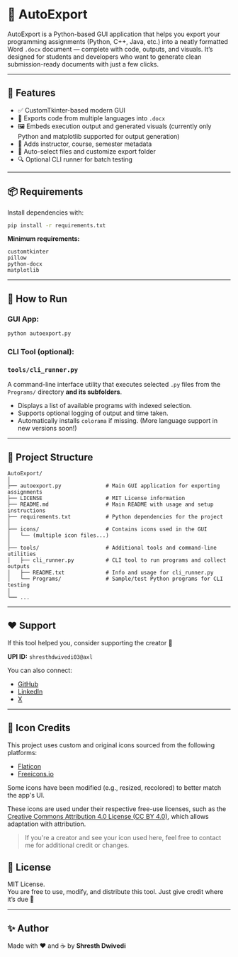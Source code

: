 # 🚀 AutoExport

AutoExport is a Python-based GUI application that helps you export your programming assignments (Python, C++, Java, etc.) into a neatly formatted Word `.docx` document — complete with code, outputs, and visuals. It’s designed for students and developers who want to generate clean submission-ready documents with just a few clicks.

---

## 🎯 Features

- ✅ CustomTkinter-based modern GUI
- 📄 Exports code from multiple languages into `.docx`
- 🖼️ Embeds execution output and generated visuals (currently only Python and matplotlib supported for output generation)
- 📝 Adds instructor, course, semester metadata
- 📁 Auto-select files and customize export folder
- 🔍 Optional CLI runner for batch testing

---

## 📦 Requirements

Install dependencies with:

```bash
pip install -r requirements.txt
```

**Minimum requirements:**

```
customtkinter
pillow
python-docx
matplotlib
```

---

## 🚀 How to Run

### GUI App:

```bash
python autoexport.py
```

### CLI Tool (optional):

### `tools/cli_runner.py`

A command-line interface utility that executes selected `.py` files from the `Programs/` directory **and its subfolders**.

- Displays a list of available programs with indexed selection.
- Supports optional logging of output and time taken.
- Automatically installs `colorama` if missing.
(More language support in new versions soon!)

---

## 📁 Project Structure

```
AutoExport/
│
├── autoexport.py              # Main GUI application for exporting assignments
├── LICENSE                    # MIT License information
├── README.md                  # Main README with usage and setup instructions
├── requirements.txt           # Python dependencies for the project
│
├── icons/                     # Contains icons used in the GUI
│   └── (multiple icon files...)
│
├── tools/                     # Additional tools and command-line utilities
│   ├── cli_runner.py          # CLI tool to run programs and collect outputs
│   ├── README.txt             # Info and usage for cli_runner.py
│   └── Programs/              # Sample/test Python programs for CLI testing
│
└── ...

```

---

## ❤️ Support

If this tool helped you, consider supporting the creator 🙏

**UPI ID:** `shresthdwivedi03@axl`

You can also connect:

- [GitHub](https://github.com/Shresth-Dwivedi)
- [LinkedIn](https://linkedin.com/in/shresth-dwivedi)
- [X](https://x.com/theDavyDee)

---

## 🎨 Icon Credits

This project uses custom and original icons sourced from the following platforms:

- [Flaticon](https://www.flaticon.com/)
- [Freeicons.io](https://freeicons.io/)

Some icons have been modified (e.g., resized, recolored) to better match the app's UI.

These icons are used under their respective free-use licenses, such as the [Creative Commons Attribution 4.0 License (CC BY 4.0)](https://creativecommons.org/licenses/by/4.0/), which allows adaptation with attribution.

> If you're a creator and see your icon used here, feel free to contact me for additional credit or changes.


## 📄 License

MIT License.  
You are free to use, modify, and distribute this tool. Just give credit where it’s due 🙂

---

## ✨ Author

Made with ❤️ and ☕ by **Shresth Dwivedi**
